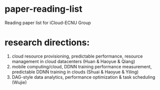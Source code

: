 # paper-reading-list
Reading paper list for iCloud-ECNU Group

# research directions: 
1. cloud resource provisioning, predictable performance, resource management in cloud datacenters (Huan & Haoyue & Qiang)
2. mobile computing/cloud, DDNN training performance measurement, predictable DDNN training in clouds (Shuai & Haoyue & Yiling)
3. DAG-style data analytics, performance optimization & task scheduling (Wujie)

